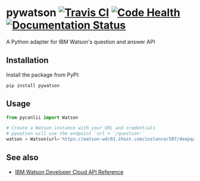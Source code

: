pywatson [![Travis CI][travis-badge]][travis] [![Code Health][landscape-badge]][landscape] [![Documentation Status][readthedocs-badge]][readthedocs]
========

A Python adapter for IBM Watson's question and answer API

## Installation

Install the package from PyPI:

    pip install pywatson

## Usage

```python
from pycanlii import Watson

# Create a Watson instance with your URL and credentials
# pywatson will use the endpoint `url + '/question'`
watson = Watson(url='https://watson-wdc01.ihost.com/instance/507/deepqa/v1', username='someuser', password='zyXHLz3sCoPt6G')


```

## See also

- [IBM Watson Developer Cloud API Reference](http://www.ibm.com/smarterplanet/us/en/ibmwatson/developercloud/apis/#!/Question_Answer)


[travis-badge]:      http://img.shields.io/travis/sherlocke/pywatson.svg?style=flat
[travis]:            https://travis-ci.org/sherlocke/pywatson
[landscape-badge]:   https://landscape.io/github/sherlocke/pywatson/master/landscape.png?style=flat
[landscape]:         https://landscape.io/github/sherlocke/pywatson/master
[readthedocs-badge]: https://readthedocs.org/projects/pywatson/badge/?version=latest
[readthedocs]:       https://readthedocs.org/projects/pywatson/?badge=latest
